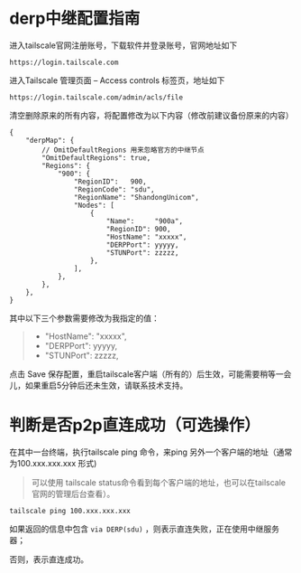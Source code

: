 # derp中继配置指南
进入tailscale官网注册账号，下载软件并登录账号，官网地址如下
```
https://login.tailscale.com
```
进入Tailscale 管理页面 – Access controls 标签页，地址如下
```
https://login.tailscale.com/admin/acls/file
```
清空删除原来的所有内容，将配置修改为以下内容（修改前建议备份原来的内容）
```
{
	"derpMap": {
        // OmitDefaultRegions 用来忽略官方的中继节点
		"OmitDefaultRegions": true,
		"Regions": {
			"900": {
				"RegionID":   900,
				"RegionCode": "sdu",
				"RegionName": "ShandongUnicom",
				"Nodes": [
					{
						"Name":     "900a",
						"RegionID": 900,
						"HostName": "xxxxx",
						"DERPPort": yyyyy,
						"STUNPort": zzzzz,
					},
				],
			},
		},
	},
}
```
其中以下三个参数需要修改为我指定的值：

> - "HostName": "xxxxx",
> - "DERPPort": yyyyy,
> - "STUNPort": zzzzz,

点击 Save 保存配置，重启tailscale客户端（所有的）后生效，可能需要稍等一会儿，如果重启5分钟后还未生效，请联系技术支持。
# 判断是否p2p直连成功（可选操作）
在其中一台终端，执行tailscale ping 命令，来ping 另外一个客户端的地址（通常为100.xxx.xxx.xxx 形式)
> 可以使用 tailscale status命令看到每个客户端的地址，也可以在tailscale官网的管理后台查看）。
```
tailscale ping 100.xxx.xxx.xxx
```
如果返回的信息中包含 `via DERP(sdu)` ，则表示直连失败，正在使用中继服务器；

否则，表示直连成功。